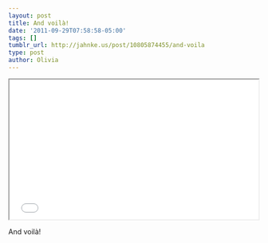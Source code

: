 ```yaml
---
layout: post
title: And voilà!
date: '2011-09-29T07:58:58-05:00'
tags: []
tumblr_url: http://jahnke.us/post/10805874455/and-voila
type: post
author: Olivia
---
```


<iframe src="//player.vimeo.com/video/29605182" width="500" height="281" webkitallowfullscreen mozallowfullscreen allowfullscreen></iframe>

And voilà!
